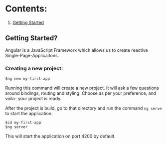 # Contents:
1. [Getting Started](#getting_started)

## Getting Started?
<a name='getting_started'></a>

Angular is a JavaScript Framework which allows us to create reactive Single-Page-Applicaitons.
### Creating a new project:
```shell
$ng new my-first-app
```
Running this command will create a new project. It will ask a few questions around bindings, routing and styling. Choose as per your preference, and voila- your project is ready.  
  
After the project is build, go to that directory and run the command `ng serve` to start the application.
```shell
$cd my-first-app
$ng server
```
This will start the application on port 4200 by default.

